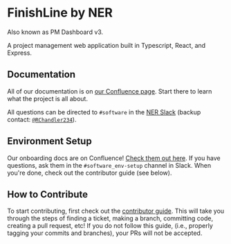 # FinishLine by NER

Also known as PM Dashboard v3.

A project management web application built in Typescript, React, and Express.

## Documentation

All of our documentation is on [our Confluence page](https://nerdocs.atlassian.net/wiki/spaces/NER/pages/5603329/Software). Start there to learn what the project is all about.

All questions can be directed to `#software` in the [NER Slack](https://nu-electric-racing.slack.com) (backup contact: [`@RChandler234`](https://github.com/RChandler234)).

## Environment Setup

Our onboarding docs are on Confluence! [Check them out here](https://nerdocs.atlassian.net/wiki/spaces/NER/pages/5079215/Software+Onboarding). If you have questions, ask them in the `#software_env-setup` channel in Slack. When you're done, check out the contributor guide (see below).

## How to Contribute

To start contributing, first check out the [contributor guide](https://nerdocs.atlassian.net/wiki/spaces/NER/pages/8060929/Software+Contributor+Guide). This will take you through the steps of finding a ticket, making a branch, committing code, creating a pull request, etc! If you do not follow this guide, (i.e., properly tagging your commits and branches), your PRs will not be accepted.
